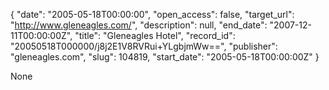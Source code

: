 {
  "date": "2005-05-18T00:00:00", 
  "open_access": false, 
  "target_url": "http://www.gleneagles.com/", 
  "description": null, 
  "end_date": "2007-12-11T00:00:00Z", 
  "title": "Gleneagles Hotel", 
  "record_id": "20050518T000000/j8j2E1V8RVRui+YLgbjmWw==", 
  "publisher": "gleneagles.com", 
  "slug": 104819, 
  "start_date": "2005-05-18T00:00:00Z"
}

None